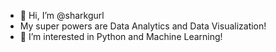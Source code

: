 - 👋 Hi, I’m @sharkgurl
-  My super powers are Data Analytics and Data Visualization!
- 👀 I’m interested in Python and Machine Learning!



<!---
sharkgurl/sharkgurl is a ✨ special ✨ repository because its `README.md` (this file) appears on your GitHub profile.
You can click the Preview link to take a look at your changes.
--->
